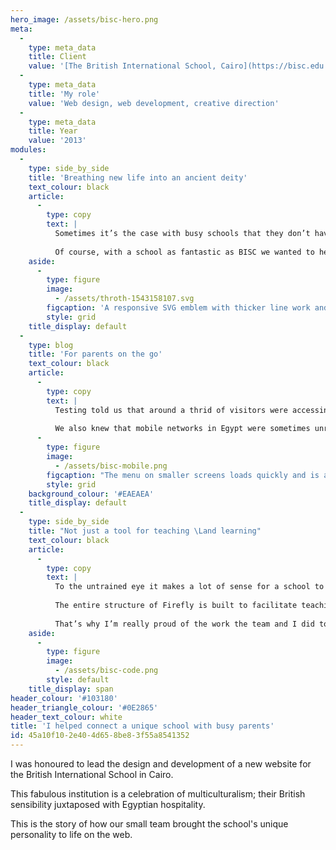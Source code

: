 ```yaml
---
hero_image: /assets/bisc-hero.png
meta:
  -
    type: meta_data
    title: Client
    value: '[The British International School, Cairo](https://bisc.edu.eg)'
  -
    type: meta_data
    title: 'My role'
    value: 'Web design, web development, creative direction'
  -
    type: meta_data
    title: Year
    value: '2013'
modules:
  -
    type: side_by_side
    title: 'Breathing new life into an ancient deity'
    text_colour: black
    article:
      -
        type: copy
        text: |
          Sometimes it’s the case with busy schools that they don’t have much  in terms of brand visuals and assets. We found it particularly challenging to work with the current version of their emblem depicting the ancient Egyptian god, Throth.
          
          Of course, with a school as fantastic as BISC we wanted to help them out. We created an updated, modern version of Throth as a responsive SVG that gave us the flexibility on the web. We also provided a new, simplified set of standardised brand guidelines that the school could use beyond the web.
    aside:
      -
        type: figure
        image:
          - /assets/throth-1543158107.svg
        figcaption: 'A responsive SVG emblem with thicker line work and less detail for smaller sizes. Orriginal illustartion by the brilliant [Aegir](http://aegir.org).'
        style: grid
    title_display: default
  -
    type: blog
    title: 'For parents on the go'
    text_colour: black
    article:
      -
        type: copy
        text: |
          Testing told us that around a thrid of visitors were accessing BISC’s existing site on their phones. With a further fifth using tablet-like devices it was clear we had to deliver a great experience for all visitors, no matter what device they used.
          
          We also knew that mobile networks in Egypt were sometimes unrealiable, so we needed an interface that would work even when connection speeds were low. Choosing not to rely on javascript for showing the menu, rather I designed a solution where the menu was always available in the page footer and simply provided a contol to “jump” to the menu without any further loading or waiting. This meant that the menu was always available right away, even if  javascript didn’t load.
      -
        type: figure
        image:
          - /assets/bisc-mobile.png
        figcaption: "The menu on smaller screens loads quickly and is always a simple tap — or scroll —\_away at the bottom of each page."
        style: grid
    background_colour: '#EAEAEA'
    title_display: default
  -
    type: side_by_side
    title: "Not just a tool for teaching \Land learning"
    text_colour: black
    article:
      -
        type: copy
        text: |
          To the untrained eye it makes a lot of sense for a school to run their website using the same content management system as their teaching and learning tool. At its core Firefly has a ridiculously easy-to-use content editor, so why wouldn’t you reduce the learning curve for content editors and use the same system?
          
          The entire structure of Firefly is built to facilitate teaching and learning. It’s a very different beast from a website CMS and getting it to work as such was a real challenge.
          
          That’s why I’m really proud of the work the team and I did to bend Firefly to our will and produce a really easy-to-update website. Sure, we had to make some compromises in the design along the way but it did give the school the power to update every single bit of content and component on the site.
    aside:
      -
        type: figure
        image:
          - /assets/bisc-code.png
        style: default
    title_display: span
header_colour: '#103180'
header_triangle_colour: '#0E2865'
header_text_colour: white
title: 'I helped connect a unique school with busy parents'
id: 45a10f10-2e40-4d65-8be8-3f55a8541352
---
```

I was honoured to lead the design and development of a new website for the British International School in Cairo.

This fabulous institution is a celebration of multiculturalism; their British sensibility juxtaposed with Egyptian hospitality.

This is the story of how our small team brought the school's unique personality to life on the web.
